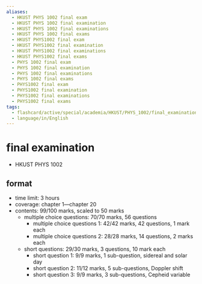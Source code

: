 ```yaml
---
aliases:
  - HKUST PHYS 1002 final exam
  - HKUST PHYS 1002 final examination
  - HKUST PHYS 1002 final examinations
  - HKUST PHYS 1002 final exams
  - HKUST PHYS1002 final exam
  - HKUST PHYS1002 final examination
  - HKUST PHYS1002 final examinations
  - HKUST PHYS1002 final exams
  - PHYS 1002 final exam
  - PHYS 1002 final examination
  - PHYS 1002 final examinations
  - PHYS 1002 final exams
  - PHYS1002 final exam
  - PHYS1002 final examination
  - PHYS1002 final examinations
  - PHYS1002 final exams
tags:
  - flashcard/active/special/academia/HKUST/PHYS_1002/final_examination
  - language/in/English
---
```


# final examination

- HKUST PHYS 1002

## format

- time limit: 3 hours
- coverage: chapter 1—chapter 20
- contents: 99/100 marks, scaled to 50 marks
  - multiple choice questions: 70/70 marks, 56 questions
    - multiple choice questions 1: 42/42 marks, 42 questions, 1 mark each
    - multiple choice questions 2: 28/28 marks, 14 questions, 2 marks each
  - short questions: 29/30 marks, 3 questions, 10 mark each
    - short question 1: 9/9 marks, 1 sub-question, sidereal and solar day
    - short question 2: 11/12 marks, 5 sub-questions, Doppler shift
    - short question 3: 9/9 marks, 3 sub-questions, Cepheid variable
